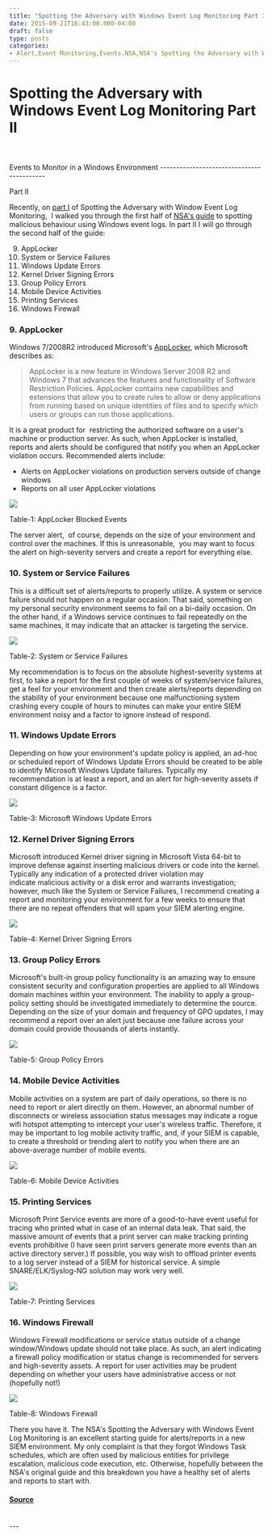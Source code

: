 ```yaml
---
title: "Spotting the Adversary with Windows Event Log Monitoring Part II"
date: 2015-09-21T16:43:00.000-04:00
draft: false
type: posts
categories: 
- Alert,Event Monitoring,Events,NSA,NSA's Spotting the Adversary with Windows Event Log Monitoring,Security,SIEM,SIEM Alerts,Spotting the Adversary with Windows Event Log Monitoring
---
```

# Spotting the Adversary with Windows Event Log Monitoring Part II

<br/>

<br/>
Events to Monitor in a Windows Environment
------------------------------------------

Part II

  

Recently, on [part I](http://www.redblue.team/2015/09/spotting-adversary-with-windows-event.html) of Spotting the Adversary with Window Event Log Monitoring,  I walked you through the first half of [NSA's guide](https://www.nsa.gov/ia/_files/app/spotting_the_adversary_with_windows_event_log_monitoring.pdf) to spotting malicious behaviour using Windows event logs. In part II I will go through the second half of the guide:

9.  AppLocker
10.  System or Service Failures
11.  Windows Update Errors
12.  Kernel Driver Signing Errors
13.  Group Policy Errors
14.  Mobile Device Activities
15.  Printing Services
16.  Windows Firewall

### 9\. AppLocker

Windows 7/2008R2 introduced Microsoft's [AppLocker](https://technet.microsoft.com/en-us/library/ee424367\(v=ws.10\).aspx), which Microsoft describes as:  

> AppLocker is a new feature in Windows Server 2008 R2 and Windows 7 that advances the features and functionality of Software Restriction Policies. AppLocker contains new capabilities and extensions that allow you to create rules to allow or deny applications from running based on unique identities of files and to specify which users or groups can run those applications.

It is a great product for  restricting the authorized software on a user's machine or production server. As such, when AppLocker is installed, reports and alerts should be configured that notify you when an AppLocker violation occurs. Recommended alerts include:  

-   Alerts on AppLocker violations on production servers outside of change windows
-   Reports on all user AppLocker violations

[![](https://blogger.googleusercontent.com/img/b/R29vZ2xl/AVvXsEjsAjCorvh2FAooyRczVMyonGfWOGRq85UTbr3ESA_Qjd2joQe2o-YDMTKR6f_MugZxK0jaeeVljTa04rBg9Yq8qtW5TqOqwJznKPntQOPPa6RWgt6aqExRI9UDtmpMfP-H9dW-LMqnSOcw/s1600/4.1+AppLocker.png)](https://blogger.googleusercontent.com/img/b/R29vZ2xl/AVvXsEjsAjCorvh2FAooyRczVMyonGfWOGRq85UTbr3ESA_Qjd2joQe2o-YDMTKR6f_MugZxK0jaeeVljTa04rBg9Yq8qtW5TqOqwJznKPntQOPPa6RWgt6aqExRI9UDtmpMfP-H9dW-LMqnSOcw/s1600/4.1+AppLocker.png)

Table-1: AppLocker Blocked Events

The server alert,  of course, depends on the size of your environment and control over the machines. If this is unreasonable,  you may want to focus the alert on high-severity servers and create a report for everything else.  
  

### 10\. System or Service Failures

This is a difficult set of alerts/reports to properly utilize. A system or service failure should not happen on a regular occasion. That said, something on my personal security environment seems to fail on a bi-daily occasion. On the other hand, if a Windows service continues to fail repeatedly on the same machines, it may indicate that an attacker is targeting the service.  
  

[![](https://blogger.googleusercontent.com/img/b/R29vZ2xl/AVvXsEgdw-Hbikx8M6wiWpjSVwkssqQ_2u6cSOhST2o58N-NHqi4kmIu96Qo0Kf7klCa0ahOsQN3GRTTrgxDBQWQ5OGCIsJ8prpmLRllV4D34xtBZurrWzlcToDLk0b8hpPbWitL60Q4RKzzEMez/s1600/4.3+Windows+Service+Fails+or+Crashes.png)](https://blogger.googleusercontent.com/img/b/R29vZ2xl/AVvXsEgdw-Hbikx8M6wiWpjSVwkssqQ_2u6cSOhST2o58N-NHqi4kmIu96Qo0Kf7klCa0ahOsQN3GRTTrgxDBQWQ5OGCIsJ8prpmLRllV4D34xtBZurrWzlcToDLk0b8hpPbWitL60Q4RKzzEMez/s1600/4.3+Windows+Service+Fails+or+Crashes.png)

Table-2: System or Service Failures

My recommendation is to focus on the absolute highest-severity systems at first, to take a report for the first couple of weeks of system/service failures, get a feel for your environment and then create alerts/reports depending on the stability of your environment because one malfunctioning system crashing every couple of hours to minutes can make your entire SIEM environment noisy and a factor to ignore instead of respond.  
  

### 11\. Windows Update Errors

Depending on how your environment's update policy is applied, an ad-hoc or scheduled report of Windows Update Errors should be created to be able to identify Microsoft Windows Update failures. Typically my recommendation is at least a report, and an alert for high-severity assets if constant diligence is a factor.  
  

[![](https://blogger.googleusercontent.com/img/b/R29vZ2xl/AVvXsEh1myedgLysxRRn1DlWWT5hW2aw-9Jip0gLGY6UObFbKylKh_qDnhDEoSLAkjf-T5Sd8WV_MvltqBBwj6Yga8AAArqEGgOXx-FKUfEOklBWoIyj_hzPiZwsjK0dSpZj4qorbiJ0L7ciFjFC/s1600/4.4+Windows+Update+Errors.png)](https://blogger.googleusercontent.com/img/b/R29vZ2xl/AVvXsEh1myedgLysxRRn1DlWWT5hW2aw-9Jip0gLGY6UObFbKylKh_qDnhDEoSLAkjf-T5Sd8WV_MvltqBBwj6Yga8AAArqEGgOXx-FKUfEOklBWoIyj_hzPiZwsjK0dSpZj4qorbiJ0L7ciFjFC/s1600/4.4+Windows+Update+Errors.png)

Table-3: Microsoft Windows Update Errors

### 12\. Kernel Driver Signing Errors

Microsoft introduced Kernel driver signing in Microsoft Vista 64-bit to improve defense against inserting malicious drivers or code into the kernel. Typically any indication of a protected driver violation may indicate malicious activity or a disk error and warrants investigation; however, much like the System or Service Failures, I recommend creating a report and monitoring your environment for a few weeks to ensure that there are no repeat offenders that will spam your SIEM alerting engine.  
  

[![](https://blogger.googleusercontent.com/img/b/R29vZ2xl/AVvXsEjC03rIcqBqK7QibXCj0KMV5PbANvCw2mWNZ-ZGKpf0D6j6m45c04DDAn4FrDDN6nwPwWSyK66dSf_CErqCgXAQZwg55MhQq82ME1YSXvL-JjvSuVtajLQeXiMb3Qz5SrkLZTi0fDO1F3CK/s1600/4.9+Kernel+Driver+Signing.png)](https://blogger.googleusercontent.com/img/b/R29vZ2xl/AVvXsEjC03rIcqBqK7QibXCj0KMV5PbANvCw2mWNZ-ZGKpf0D6j6m45c04DDAn4FrDDN6nwPwWSyK66dSf_CErqCgXAQZwg55MhQq82ME1YSXvL-JjvSuVtajLQeXiMb3Qz5SrkLZTi0fDO1F3CK/s1600/4.9+Kernel+Driver+Signing.png)

Table-4: Kernel Driver Signing Errors

### 13\. Group Policy Errors

Microsoft's built-in group policy functionality is an amazing way to ensure consistent security and configuration properties are applied to all Windows domain machines within your environment. The inability to apply a group-policy setting should be investigated immediately to determine the source. Depending on the size of your domain and frequency of GPO updates, I may recommend a report over an alert just because one failure across your domain could provide thousands of alerts instantly.  
  

[![](https://blogger.googleusercontent.com/img/b/R29vZ2xl/AVvXsEgr_sP1kbmACe_8PtgjYHxxKt5Ht6KHW0f654VhWsA4T9CrrhjIly3ezOCwOE8aQIhdAZuz_eZeQXJm0WC9aGobC26YmYyWDo9-YnvvoobMoNlHy-3b_1O8e5y_M7Q-DI3YMAK-H7SGfX84/s1600/4.10+Group+Policy+Errors.png)](https://blogger.googleusercontent.com/img/b/R29vZ2xl/AVvXsEgr_sP1kbmACe_8PtgjYHxxKt5Ht6KHW0f654VhWsA4T9CrrhjIly3ezOCwOE8aQIhdAZuz_eZeQXJm0WC9aGobC26YmYyWDo9-YnvvoobMoNlHy-3b_1O8e5y_M7Q-DI3YMAK-H7SGfX84/s1600/4.10+Group+Policy+Errors.png)

Table-5: Group Policy Errors

### 14\. Mobile Device Activities

Mobile activities on a system are part of daily operations, so there is no need to report or alert directly on them. However, an abnormal number of disconnects or wireless association status messages may indicate a rogue wifi hotspot attempting to intercept your user's wireless traffic. Therefore, it may be important to log mobile activity traffic, and, if your SIEM is capable, to create a threshold or trending alert to notify you when there are an above-average number of mobile events.  
  

[![](https://blogger.googleusercontent.com/img/b/R29vZ2xl/AVvXsEhFigRdhjnb2lZVy8uXzhd5ZRX-Lj0pmElDQYMs2WdDVLE6Pzjs4C_3nnzwPq378dCtH_ZooAjPee_5OZergmgV7foTTHmsp62DOSWgrrha19aYj_zrE_5lDblbqPJl7c4QoPPJVXV5Pil3/s1600/4.12+Mobile+Device+Activities.png)](https://blogger.googleusercontent.com/img/b/R29vZ2xl/AVvXsEhFigRdhjnb2lZVy8uXzhd5ZRX-Lj0pmElDQYMs2WdDVLE6Pzjs4C_3nnzwPq378dCtH_ZooAjPee_5OZergmgV7foTTHmsp62DOSWgrrha19aYj_zrE_5lDblbqPJl7c4QoPPJVXV5Pil3/s1600/4.12+Mobile+Device+Activities.png)

Table-6: Mobile Device Activities

### 15\. Printing Services

Microsoft Print Service events are more of a good-to-have event useful for tracing who printed what in case of an internal data leak. That said, the massive amount of events that a print server can make tracking printing events prohibitive (I have seen print servers generate more events than an active directory server.) If possible, you way wish to offload printer events to a log server instead of a SIEM for historical service. A simple SNARE/ELK/Syslog-NG solution may work very well.  
  

[![](https://blogger.googleusercontent.com/img/b/R29vZ2xl/AVvXsEgJWUHA9Rzw-aQuFdf2FcJNDySf-rdxO7dPlJc5CpH47zsphmBX8dIO5CxzCWuZv__X6v9aIcF8qAfutbabBTEw-9BGl-hzX8C10K3070IGV21cy8kRLBswlPTRdGNyEUhLeglqVKB5w0oi/s1600/4.14+Printing+Services.png)](https://blogger.googleusercontent.com/img/b/R29vZ2xl/AVvXsEgJWUHA9Rzw-aQuFdf2FcJNDySf-rdxO7dPlJc5CpH47zsphmBX8dIO5CxzCWuZv__X6v9aIcF8qAfutbabBTEw-9BGl-hzX8C10K3070IGV21cy8kRLBswlPTRdGNyEUhLeglqVKB5w0oi/s1600/4.14+Printing+Services.png)

Table-7: Printing Services

### 16\. Windows Firewall

Windows Firewall modifications or service status outside of a change window/Windows update should not take place. As such, an alert indicating a firewall policy modification or status change is recommended for servers and high-severity assets. A report for user activities may be prudent depending on whether your users have administrative access or not (hopefully not!)  
  

[![](https://blogger.googleusercontent.com/img/b/R29vZ2xl/AVvXsEjQc4nrPtTnktWBl1-hpLlhkfkFdwklT1zPRl-NDiJR7AZRTy4ZHUQmXr2HuUwAR96qDH6l9zapcvkkd1wozwIUEmgJieSNgW_VqKESH-hGyqrdI7ol0hmE4j188kIA4hRtTaylERM9Xs_E/s1600/4.5+Windows+Firewall.png)](https://blogger.googleusercontent.com/img/b/R29vZ2xl/AVvXsEjQc4nrPtTnktWBl1-hpLlhkfkFdwklT1zPRl-NDiJR7AZRTy4ZHUQmXr2HuUwAR96qDH6l9zapcvkkd1wozwIUEmgJieSNgW_VqKESH-hGyqrdI7ol0hmE4j188kIA4hRtTaylERM9Xs_E/s1600/4.5+Windows+Firewall.png)

Table-8: Windows Firewall

There you have it. The NSA's Spotting the Adversary with Windows Event Log Monitoring is an excellent starting guide for alerts/reports in a new SIEM environment. My only complaint is that they forgot Windows Task schedules, which are often used by malicious entities for privilege escalation, malicious code execution, etc. Otherwise, hopefully between the NSA's original guide and this breakdown you have a healthy set of alerts and reports to start with.

#### [Source](https://www.redblue.team/feeds/8848967115207695016/comments/default)

<br/>
---
